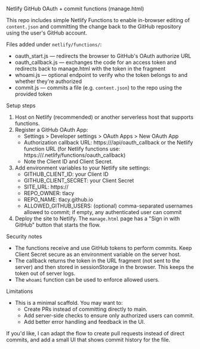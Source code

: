Netlify GitHub OAuth + commit functions (manage.html)

This repo includes simple Netlify Functions to enable in-browser editing of `content.json` and committing the change back to the GitHub repository using the user's GitHub account.

Files added under `netlify/functions/`:
- oauth_start.js — redirects the browser to GitHub's OAuth authorize URL
- oauth_callback.js — exchanges the code for an access token and redirects back to manage.html with the token in the fragment
- whoami.js — optional endpoint to verify who the token belongs to and whether they're authorized
- commit.js — commits a file (e.g. `content.json`) to the repo using the provided token

Setup steps
1. Host on Netlify (recommended) or another serverless host that supports functions.
2. Register a GitHub OAuth App:
   - Settings > Developer settings > OAuth Apps > New OAuth App
   - Authorization callback URL: https://<your-site>/api/oauth_callback or the Netlify function URL (for Netlify functions use: https://<your-site>/.netlify/functions/oauth_callback)
   - Note the Client ID and Client Secret.
3. Add environment variables to your Netlify site settings:
   - GITHUB_CLIENT_ID: your Client ID
   - GITHUB_CLIENT_SECRET: your Client Secret
   - SITE_URL: https://<your-site>
   - REPO_OWNER: tlacy
   - REPO_NAME: tlacy.github.io
   - ALLOWED_GITHUB_USERS: (optional) comma-separated usernames allowed to commit; if empty, any authenticated user can commit
4. Deploy the site to Netlify. The `manage.html` page has a "Sign in with GitHub" button that starts the flow.

Security notes
- The functions receive and use GitHub tokens to perform commits. Keep Client Secret secure as an environment variable on the server host.
- The callback returns the token in the URL fragment (not sent to the server) and then stored in sessionStorage in the browser. This keeps the token out of server logs.
- The `whoami` function can be used to enforce allowed users.

Limitations
- This is a minimal scaffold. You may want to:
  - Create PRs instead of committing directly to main.
  - Add server-side checks to ensure only authorized users can commit.
  - Add better error handling and feedback in the UI.

If you'd like, I can adapt the flow to create pull requests instead of direct commits, and add a small UI that shows commit history for the file.
